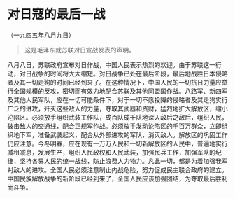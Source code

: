 # 对日寇的最后一战  
（一九四五年八月九日）  
  
> 这是毛泽东就苏联对日宣战发表的声明。   
  

八月八日，苏联政府宣布对日作战，中国人民表示热烈的欢迎。由于苏联这一行动，对日战争的时间将大大缩短。对日战争已处在最后阶段，最后地战胜日本侵略者及其一切走狗的时间已经到来了。在这种情况下，中国人民的一切抗日力量应举行全国规模的反攻，密切而有效力地配合苏联及其他同盟国作战。八路军、新四军及其他人民军队，应在一切可能条件下，对于一切不愿投降的侵略者及其走狗实行广泛的进攻，歼灭这些敌人的力量，夺取其武器和资财，猛烈地扩大解放区，缩小沦陷区。必须放手组织武装工作队，成百队成千队地深入敌后之敌后，组织人民，破击敌人的交通线，配合正规军作战。必须放手发动沦陷区的千百万群众，立即组织地下军，准备武装起义，配合从外部进攻的军队，消灭敌人。解放区的巩固工作仍应注意。今冬明春，应在现有一万万人民和一切新解放区的人民中，普遍地实行减租减息，发展生产，组织人民政权和人民武装，加强民兵工作，加强军队的纪律，坚持各界人民的统一战线，防止浪费人力物力。凡此一切，都是为着加强我军对敌人的进攻。全国人民必须注意制止内战危险，努力促成民主联合政府的建立。中国民族解放战争的新阶段已经到来了，全国人民应该加强团结，为夺取最后胜利而斗争。   
